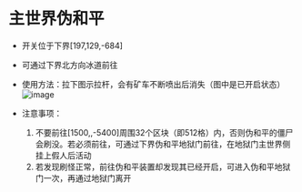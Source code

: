 # 主世界伪和平
- 开关位于下界[197,129,-684]
- 可通过下界北方向冰道前往
- 使用方法：拉下图示拉杆，会有矿车不断喷出后消失（图中是已开启状态）
  ![image](https://github.com/user-attachments/assets/93e731b1-e70a-4b42-8da9-a45b17c267f4)

- 注意事项：
    1. 不要前往[1500,,-5400]周围32个区块（即512格）内，否则伪和平的僵尸会刷没。若必须前往，可通过下界伪和平地狱门前往，在地狱门主世界侧挂上假人后活动
    2. 若发现刷怪正常，前往伪和平装置却发现其已经开启，可进入伪和平地狱门一次，再通过地狱门离开
